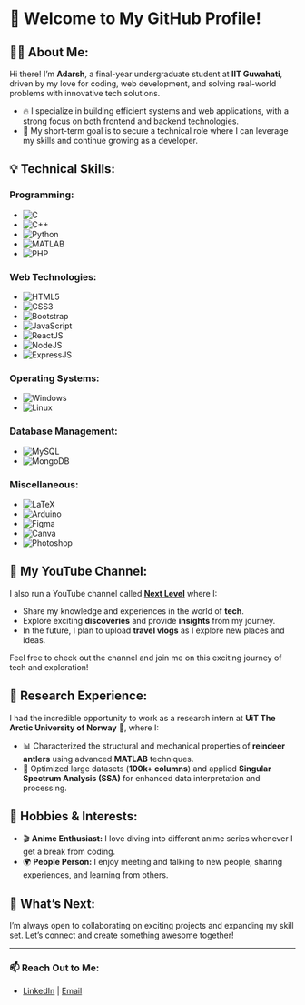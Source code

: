 # 👋 Welcome to My GitHub Profile!

## 👨‍💻 **About Me:**
Hi there! I’m **Adarsh**, a final-year undergraduate student at **IIT Guwahati**, driven by my love for coding, web development, and solving real-world problems with innovative tech solutions.

- 🔥 I specialize in building efficient systems and web applications, with a strong focus on both frontend and backend technologies.
- 🎯 My short-term goal is to secure a technical role where I can leverage my skills and continue growing as a developer.

## 💡 **Technical Skills:**

### Programming:
- ![C](https://img.shields.io/badge/-C-00599C?logo=c&logoColor=white) 
- ![C++](https://img.shields.io/badge/-C++-00599C?logo=c%2B%2B&logoColor=white) 
- ![Python](https://img.shields.io/badge/-Python-3776AB?logo=python&logoColor=white) 
- ![MATLAB](https://img.shields.io/badge/-MATLAB-0076A8?logo=mathworks&logoColor=white) 
- ![PHP](https://img.shields.io/badge/-PHP-777BB4?logo=php&logoColor=white)

### Web Technologies:
- ![HTML5](https://img.shields.io/badge/-HTML5-E34F26?logo=html5&logoColor=white) 
- ![CSS3](https://img.shields.io/badge/-CSS3-1572B6?logo=css3&logoColor=white) 
- ![Bootstrap](https://img.shields.io/badge/-Bootstrap-563D7C?logo=bootstrap&logoColor=white)
- ![JavaScript](https://img.shields.io/badge/-JavaScript-F7DF1E?logo=javascript&logoColor=black)
- ![ReactJS](https://img.shields.io/badge/-React-61DAFB?logo=react&logoColor=white)
- ![NodeJS](https://img.shields.io/badge/-Node.js-339933?logo=node.js&logoColor=white)
- ![ExpressJS](https://img.shields.io/badge/-Express.js-000000?logo=express&logoColor=white)

### Operating Systems:
- ![Windows](https://img.shields.io/badge/-Windows-0078D6?logo=windows&logoColor=white)
- ![Linux](https://img.shields.io/badge/-Linux-FCC624?logo=linux&logoColor=black)

### Database Management:
- ![MySQL](https://img.shields.io/badge/-MySQL-4479A1?logo=mysql&logoColor=white) 
- ![MongoDB](https://img.shields.io/badge/-MongoDB-47A248?logo=mongodb&logoColor=white)

### Miscellaneous:
- ![LaTeX](https://img.shields.io/badge/-LaTeX-3FBF7F?logo=latex&logoColor=white) 
- ![Arduino](https://img.shields.io/badge/-Arduino-00979D?logo=arduino&logoColor=white) 
- ![Figma](https://img.shields.io/badge/-Figma-F24E1E?logo=figma&logoColor=white)
- ![Canva](https://img.shields.io/badge/-Canva-00C4CC?logo=canva&logoColor=white) 
- ![Photoshop](https://img.shields.io/badge/-Photoshop-26C6DA?logo=adobephotoshop&logoColor=white)

## 🎥 **My YouTube Channel:**
I also run a YouTube channel called **[Next Level](https://www.youtube.com/@blazeblitzed)** where I:
- Share my knowledge and experiences in the world of **tech**.
- Explore exciting **discoveries** and provide **insights** from my journey.
- In the future, I plan to upload **travel vlogs** as I explore new places and ideas.

Feel free to check out the channel and join me on this exciting journey of tech and exploration!

## 🔬 **Research Experience:**
I had the incredible opportunity to work as a research intern at **UiT The Arctic University of Norway** 🧊, where I:
- 📊 Characterized the structural and mechanical properties of **reindeer antlers** using advanced **MATLAB** techniques.
- 🚀 Optimized large datasets (**100k+ columns**) and applied **Singular Spectrum Analysis (SSA)** for enhanced data interpretation and processing.

## 🌟 **Hobbies & Interests:**
- 🎬 **Anime Enthusiast:** I love diving into different anime series whenever I get a break from coding.
- 🌍 **People Person:** I enjoy meeting and talking to new people, sharing experiences, and learning from others.

## 🚀 **What’s Next:**
I’m always open to collaborating on exciting projects and expanding my skill set. Let’s connect and create something awesome together!

---

### 📫 **Reach Out to Me:**
- [LinkedIn](https://www.linkedin.com/in/blazeblitzed/) | [Email](mailto:adarsh123@gmail.com)
